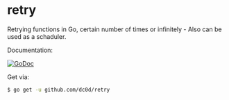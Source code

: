 # retry
Retrying functions in Go, certain number of times or infinitely - Also can be used as a schaduler.

Documentation:

[![GoDoc](https://godoc.org/github.com/dc0d/retry?status.svg)](https://godoc.org/github.com/dc0d/retry)

Get via:

```bash
$ go get -u github.com/dc0d/retry
```